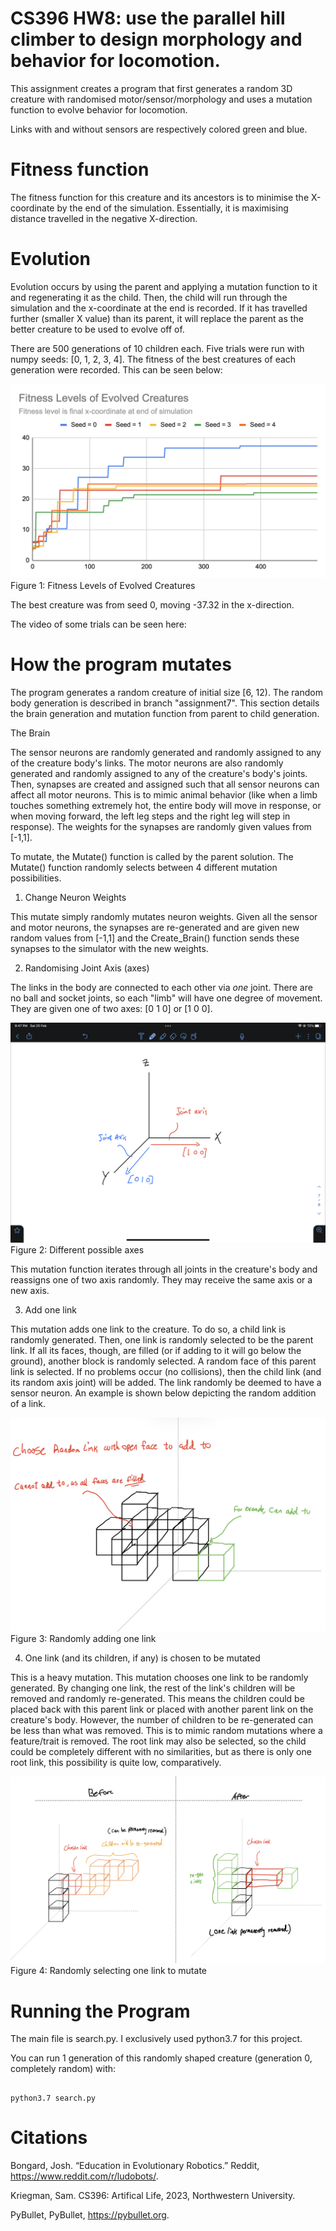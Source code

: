# CS396 HW8: use the parallel hill climber to design morphology and behavior for locomotion.

This assignment creates a program that first generates a random 3D creature with randomised motor/sensor/morphology and uses a mutation function to evolve behavior for locomotion. 

Links with and without sensors are respectively colored green and blue.

# Fitness function 
The fitness function for this creature and its ancestors is to minimise the X-coordinate by the end of the simulation. Essentially, it is maximising distance travelled in the negative X-direction. 

# Evolution
Evolution occurs by using the parent and applying a mutation function to it and regenerating it as the child. Then, the child will run through the simulation and the x-coordinate at the end is recorded. If it has travelled further (smaller X value) than its parent, it will replace the parent as the better creature to be used to evolve off of. 

There are 500 generations of 10 children each. Five trials were run with numpy seeds: [0, 1, 2, 3, 4]. The fitness of the best creatures of each generation were recorded. This can be seen below:

![alt text](readMeImages/fitnesslevels.png)
Figure 1: Fitness Levels of Evolved Creatures

The best creature was from seed 0, moving -37.32 in the x-direction.

The video of some trials can be seen here: 


# How the program mutates 

The program generates a random creature of initial size [6, 12). The random body generation is described in branch "assignment7". This section details the brain generation and mutation function from parent to child generation. 

The Brain

The sensor neurons are randomly generated and randomly assigned to any of the creature body's links. The motor neurons are also randomly generated and randomly assigned to any of the creature's body's joints. Then, synapses are created and assigned such that all sensor neurons can affect all motor neurons. This is to mimic animal behavior (like when a limb touches something extremely hot, the entire body will move in response, or when moving forward, the left leg steps and the right leg will step in response). The weights for the synapses are randomly given values from [-1,1]. 

To mutate, the Mutate() function is called by the parent solution. The Mutate() function randomly selects between 4 different mutation possibilities.

1) Change Neuron Weights

This mutate simply randomly mutates neuron weights. Given all the sensor and motor neurons, the synapses are re-generated and are given new random values from [-1,1] and the Create_Brain() function sends these synapses to the simulator with the new weights.

2) Randomising Joint Axis (axes)

The links in the body are connected to each other via *one* joint. There are no ball and socket joints, so each "limb" will have one degree of movement. They are given one of two axes: [0 1 0] or [1 0 0].

![alt text](readMeImages/Joint_Axis.jpeg)
Figure 2: Different possible axes

This mutation function iterates through all joints in the creature's body and reassigns one of two axis randomly. They may receive the same axis or a new axis. 

3) Add one link

This mutation adds one link to the creature. To do so, a child link is randomly generated. Then, one link is randomly selected to be the parent link. If all its faces, though, are filled (or if adding to it will go below the ground), another block is randomly selected. A random face of this parent link is selected. If no problems occur (no collisions), then the child link (and its random axis joint) will be added. The link randomly be deemed to have a sensor neuron. An example is shown below depicting the random addition of a link.

![alt text](readMeImages/addonelink.jpeg)
Figure 3: Randomly adding one link

4) One link (and its children, if any) is chosen to be mutated

This is a heavy mutation. This mutation chooses one link to be randomly generated. By changing one link, the rest of the link's children will be removed and randomly re-generated. This means the children could be placed back with this parent link or placed with another parent link on the creature's body. However, the number of children to be re-generated can be less than what was removed. This is to mimic random mutations where a feature/trait is removed. The root link may also be selected, so the child could be completely different with no similarities, but as there is only one root link, this possibility is quite low, comparatively.

![alt text](readMeImages/SelectOneLinkMutation.jpeg)
Figure 4: Randomly selecting one link to mutate


# Running the Program

The main file is search.py. I exclusively used python3.7 for this project.

You can run 1 generation of this randomly shaped creature (generation 0, completely random) with:

``` 

python3.7 search.py 

```



# Citations

Bongard, Josh. “Education in Evolutionary Robotics.” Reddit, https://www.reddit.com/r/ludobots/.

Kriegman, Sam. CS396: Artifical Life, 2023, Northwestern University.

PyBullet, PyBullet, https://pybullet.org. 